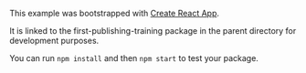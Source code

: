This example was bootstrapped with [Create React App](https://github.com/facebook/create-react-app).

It is linked to the first-publishing-training package in the parent directory for development purposes.

You can run `npm install` and then `npm start` to test your package.
